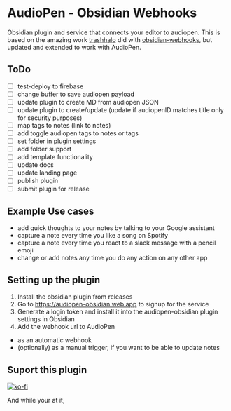 # AudioPen - Obsidian Webhooks

Obsidian plugin and service that connects your editor to audiopen.
This is based on the amazing work [trashhalo](https://github.com/trashhalo) did with [obsidian-webhooks](https://github.com/trashhalo/obsidian-webhooks), but updated and extended to work with AudioPen.

## ToDo

- [ ] test-deploy to firebase
- [ ] change buffer to save audiopen payload
- [ ] update plugin to create MD from audiopen JSON
- [ ] update plugin to create/update (update if audiopenID matches title only for security purposes)
- [ ] map tags to notes (link to notes)
- [ ] add toggle audiopen tags to notes or tags
- [ ] set folder in plugin settings
- [ ] add folder support
- [ ] add template functionality
- [ ] update docs
- [ ] update landing page
- [ ] publish plugin
- [ ] submit plugin for release

## Example Use cases

- add quick thoughts to your notes by talking to your Google assistant
- capture a note every time you like a song on Spotify
- capture a note every time you react to a slack message with a pencil emoji
- change or add notes any time you do any action on any other app

## Setting up the plugin

1. Install the obsidian plugin from releases
2. Go to https://audiopen-obsidian.web.app to signup for the service
3. Generate a login token and install it into the audiopen-obsidian plugin settings in Obsidian
4. Add the webhook url to AudioPen

- as an automatic webhook
- (optionally) as a manual trigger, if you want to be able to update notes

## Suport this plugin

[![ko-fi](https://ko-fi.com/img/githubbutton_sm.svg)](https://ko-fi.com/R5R7K2D7N)

And while your at it,
